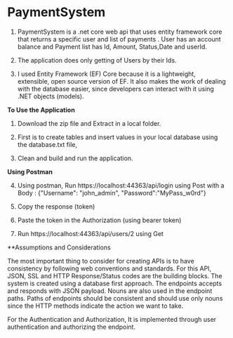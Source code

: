 # PaymentSystem

1. PaymentSystem is a .net core web api that uses entity framework core that returns a specific user and list of payments . 
   User has an account balance and Payment list has Id, Amount, Status,Date and userId.

2. The application does only getting of Users by their Ids.

3. I used Entity Framework (EF) Core because it is a lightweight, extensible, open source version of EF. 
   It also makes the work of dealing with the database easier, since developers can interact with it using .NET objects (models).

**To Use the Application**

1. Download the zip file and Extract in a local folder.

2. First is to create tables and insert values in your local database using the database.txt file,

3. Clean and build and run the application.

**Using Postman**

4. Using postman, Run https://localhost:44363/api/login using Post 
   with a Body :
   {"Username": "john_admin", "Password":"MyPass_w0rd"}

5. Copy the response (token)

6. Paste the token in the Authorization (using bearer token)

7. Run https://localhost:44363/api/users/2 using Get

**Assumptions and Considerations

The most important thing to consider for creating APIs is to have consistency by following web conventions and standards.
For this API, JSON, SSL and HTTP Response/Status codes are the building blocks. The system is created using a database first approach. The endpoints accepts and responds with JSON payload. Nouns are also used in the endpoint paths. Paths of endpoints should be consistent and should use only nouns since the HTTP methods indicate the action we want to take.

For the Authentication and Authorization, It is implemented through user authentication and authorizing the endpoint. 
